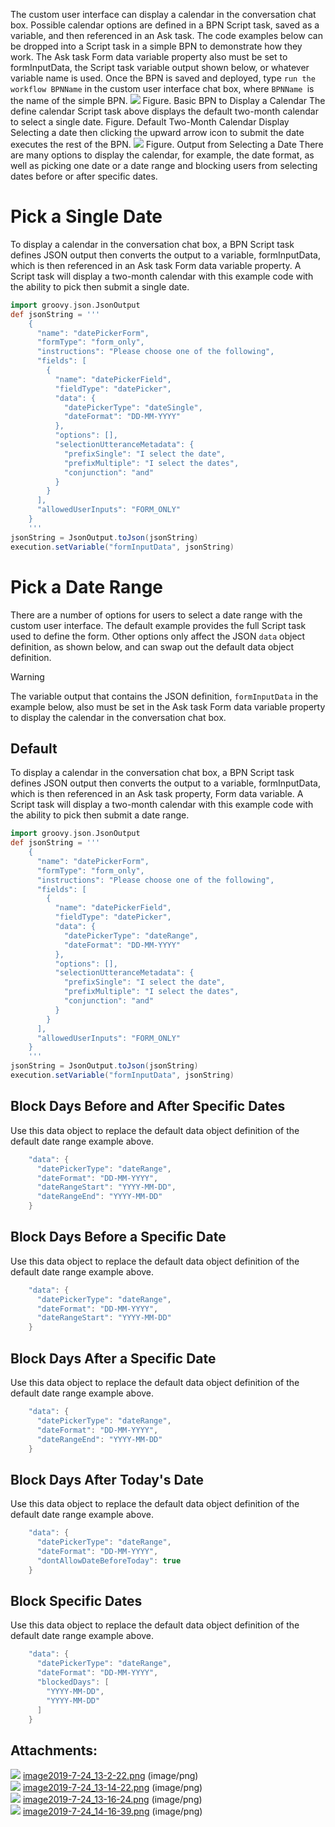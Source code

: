 The custom user interface can display a calendar in the conversation chat box. Possible calendar options are defined in a BPN Script task, saved as a variable, and then referenced in an Ask task.
The code examples below can be dropped into a Script task in a simple BPN to demonstrate how they work. The Ask task Form data variable property also must be set to formInputData, the Script task variable output shown below, or whatever variable name is used. Once the BPN is saved and deployed, type `run the workflow BPNName` in the custom user interface chat box, where `BPNName `is the name of the simple BPN.
![](attachments/20809426/20809492.png)
Figure. Basic BPN to Display a Calendar
The define calendar Script task above displays the default two-month calendar to select a single date.
Figure. Default Two-Month Calendar Display
Selecting a date then clicking the upward arrow icon to submit the date executes the rest of the BPN.
![](attachments/20809426/20809502.png)
Figure. Output from Selecting a Date
There are many options to display the calendar, for example, the date format, as well as picking one date or a date range and blocking users from selecting dates before or after specific dates.
# Pick a Single Date
To display a calendar in the conversation chat box, a BPN Script task defines JSON output then converts the output to a variable, formInputData, which is then referenced in an Ask task Form data variable property.
A Script task will display a two-month calendar with this example code with the ability to pick then submit a single date.
``` groovy
import groovy.json.JsonOutput
def jsonString = '''
    {
      "name": "datePickerForm",
      "formType": "form_only",
      "instructions": "Please choose one of the following",
      "fields": [
        {
          "name": "datePickerField",
          "fieldType": "datePicker",
          "data": {
            "datePickerType": "dateSingle",
            "dateFormat": "DD-MM-YYYY"
          },
          "options": [],
          "selectionUtteranceMetadata": {
            "prefixSingle": "I select the date",
            "prefixMultiple": "I select the dates",
            "conjunction": "and"
          }
        }
      ],
      "allowedUserInputs": "FORM_ONLY"
    }
    '''
jsonString = JsonOutput.toJson(jsonString)
execution.setVariable("formInputData", jsonString)
```
# Pick a Date Range
There are a number of options for users to select a date range with the custom user interface. The default example provides the full Script task used to define the form. Other options only affect the JSON `data` object definition, as shown below, and can swap out the default data object definition.
> [!warning]  
>
> The variable output that contains the JSON definition, `formInputData` in the example below, also must be set in the Ask task Form data variable property to display the calendar in the conversation chat box.

## Default
To display a calendar in the conversation chat box, a BPN Script task defines JSON output then converts the output to a variable, formInputData, which is then referenced in an Ask task property, Form data variable.
A Script task will display a two-month calendar with this example code with the ability to pick then submit a date range.
``` groovy
import groovy.json.JsonOutput
def jsonString = '''
    {
      "name": "datePickerForm",
      "formType": "form_only",
      "instructions": "Please choose one of the following",
      "fields": [
        {
          "name": "datePickerField",
          "fieldType": "datePicker",
          "data": {
            "datePickerType": "dateRange",
            "dateFormat": "DD-MM-YYYY"
          },
          "options": [],
          "selectionUtteranceMetadata": {
            "prefixSingle": "I select the date",
            "prefixMultiple": "I select the dates",
            "conjunction": "and"
          }
        }
      ],
      "allowedUserInputs": "FORM_ONLY"
    }
    '''
jsonString = JsonOutput.toJson(jsonString)
execution.setVariable("formInputData", jsonString)
```
## Block Days Before and After Specific Dates
Use this data object to replace the default data object definition of the default date range example above.
``` groovy
    "data": {
      "datePickerType": "dateRange",
      "dateFormat": "DD-MM-YYYY",
      "dateRangeStart": "YYYY-MM-DD",
      "dateRangeEnd": "YYYY-MM-DD"
    }
```
## Block Days Before a Specific Date
Use this data object to replace the default data object definition of the default date range example above.
``` groovy
    "data": {
      "datePickerType": "dateRange",
      "dateFormat": "DD-MM-YYYY",
      "dateRangeStart": "YYYY-MM-DD"
    }
```
## Block Days After a Specific Date
Use this data object to replace the default data object definition of the default date range example above.
``` groovy
    "data": {
      "datePickerType": "dateRange",
      "dateFormat": "DD-MM-YYYY",
      "dateRangeEnd": "YYYY-MM-DD"
    }
```
## Block Days After Today's Date
Use this data object to replace the default data object definition of the default date range example above.
``` groovy
    "data": {
      "datePickerType": "dateRange",
      "dateFormat": "DD-MM-YYYY",
      "dontAllowDateBeforeToday": true
    }
```
## Block Specific Dates
Use this data object to replace the default data object definition of the default date range example above.
``` groovy
    "data": {
      "datePickerType": "dateRange",
      "dateFormat": "DD-MM-YYYY",
      "blockedDays": [
        "YYYY-MM-DD",
        "YYYY-MM-DD"
      ]
    }
```
## Attachments:
![](images/icons/bullet_blue.gif) [image2019-7-24_13-2-22.png](attachments/20809426/20809492.png) (image/png)  
![](images/icons/bullet_blue.gif) [image2019-7-24_13-14-22.png](attachments/20809426/20809495.png) (image/png)  
![](images/icons/bullet_blue.gif) [image2019-7-24_13-16-24.png](attachments/20809426/20809496.png) (image/png)  
![](images/icons/bullet_blue.gif) [image2019-7-24_14-16-39.png](attachments/20809426/20809502.png) (image/png)  

